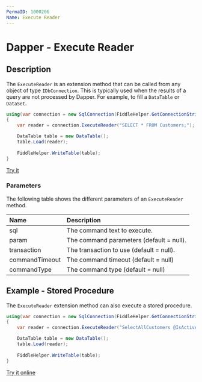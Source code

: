 ```yaml
---
PermaID: 1000206
Name: Execute Reader
---
```


# Dapper - Execute Reader

## Description

The `ExecuteReader` is an extension method that can be called from any object of type `IDbConnection`. This is typically used when the results of a query are not processed by Dapper. For example, to fill a `DataTable` or `DataSet`.

```csharp
using(var connection = new SqlConnection(FiddleHelper.GetConnectionStringSqlServer()))
{
    var reader = connection.ExecuteReader("SELECT * FROM Customers;");

    DataTable table = new DataTable();
    table.Load(reader);
            
    FiddleHelper.WriteTable(table);
}
```

[Try it](https://dotnetfiddle.net/YekzFv)

### Parameters
The following table shows the different parameters of an `ExecuteReader` method.

| Name | Description |
| :--- | :---------- |
| sql            | The command text to execute. |
| param          | The command parameters (default = null). |
| transaction    | The transaction to use (default = null). |
| commandTimeout | The command timeout (default = null) |
| commandType    | The command type (default = null) |

## Example - Stored Procedure

The `ExecuteReader` extension method can also execute a stored procedure. 

```csharp
using(var connection = new SqlConnection(FiddleHelper.GetConnectionStringSqlServer()))
{
    var reader = connection.ExecuteReader("SelectAllCustomers @IsActive = @isActive", new {IsActive = true} );

    DataTable table = new DataTable();
    table.Load(reader);
            
    FiddleHelper.WriteTable(table);
}
```

[Try it online](https://dotnetfiddle.net/7TnXxm)
